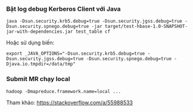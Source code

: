 ### Bật log debug Kerberos Client với Java

```
java -Dsun.security.krb5.debug=true -Dsun.security.jgss.debug=true -Dsun.security.spnego.debug=true -jar target/test-hbase-1.0-SNAPSHOT-jar-with-dependencies.jar test_table cf
```

Hoặc sử dụng biến:

```
export _JAVA_OPTIONS="-Dsun.security.krb5.debug=true -Dsun.security.jgss.debug=true -Dsun.security.spnego.debug=true -Djava.io.tmpdir=/data/tmp"
```

### Submit MR chạy local

```
hadoop -Dmapreduce.framework.name=local ...
```

Tham khảo: https://stackoverflow.com/a/55988533
